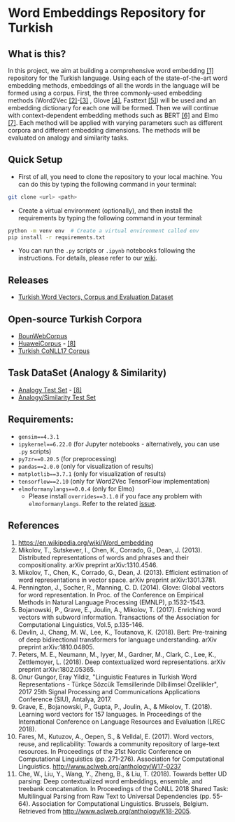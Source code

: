 # Word Embeddings Repository for Turkish

## What is this?

In this project, we aim at building a comprehensive word embedding [\[1\]](https://en.wikipedia.org/wiki/Word_embedding) repository for the Turkish language. Using each of the state-of-the-art word embedding methods, embeddings of all the words in the language will be formed using a corpus. First, the three commonly-used embedding methods (Word2Vec [\[2\]](https://arxiv.org/abs/1310.4546)-[\[3\]](https://arxiv.org/abs/1301.3781) , Glove [\[4\]](https://nlp.stanford.edu/pubs/glove.pdf), Fasttext [\[5\]](https://arxiv.org/abs/1607.04606)) will be used and an embedding dictionary for each one will be formed. Then we will continue with context-dependent embedding methods such as BERT [\[6\]](https://arxiv.org/abs/1810.04805) and Elmo [\[7\]](https://arxiv.org/abs/1802.05365). Each method will be applied with varying parameters such as different corpora and different embedding dimensions. The methods will be evaluated on analogy and similarity tasks.

## Quick Setup
* First of all, you need to clone the repository to your local machine. You can do this by typing the following command in your terminal:
```bash
git clone <url> <path>
```
* Create a virtual environment (optionally), and then install the requirements by typing the following command in your terminal:
```bash
python -m venv env  # Create a virtual environment called env
pip install -r requirements.txt
```
* You can run the `.py` scripts or `.ipynb` notebooks following the instructions. For details, please refer to our [wiki](https://github.com/Turkish-Word-Embeddings/Word-Embeddings-Repository-for-Turkish/wiki).


## Releases
* [Turkish Word Vectors, Corpus and Evaluation Dataset](https://github.com/Turkish-Word-Embeddings/Word-Embeddings-Repository-for-Turkish/releases/tag/v1.0.0)

## Open-source Turkish Corpora
* [BounWebCorpus](https://tulap.cmpe.boun.edu.tr/repository/xmlui/handle/20.500.12913/16)
* [HuaweiCorpus](https://github.com/onurgu/linguistic-features-in-turkish-word-representations/releases/tag/v1.0) - [\[8\]](https://www.cmpe.boun.edu.tr/~onurgu/publication/gungor-2017-linguistic/gungor-2017-linguistic.pdf)
* [Turkish CoNLL17 Corpus]( http://vectors.nlpl.eu/repository/)

## Task DataSet (Analogy & Similarity)
* [Analogy Test Set](https://github.com/onurgu/linguistic-features-in-turkish-word-representations/releases/tag/v1.0) - [\[8\]](https://www.cmpe.boun.edu.tr/~onurgu/publication/gungor-2017-linguistic/gungor-2017-linguistic.pdf)
* [Analogy/Similarity Test Set](https://github.com/bunyamink/word-embedding-models/tree/master/datasets)

## Requirements:

* `gensim==4.3.1` 
* `ipykernel==6.22.0` (for Jupyter notebooks - alternatively, you can use `.py` scripts)
* `py7zr==0.20.5` (for preprocessing)
* `pandas==2.0.0` (only for visualization of results)
* `matplotlib==3.7.1` (only for visualization of results)
* `tensorflow==2.10` (only for Word2Vec TensorFlow implementation)
* `elmoformanylangs==0.0.4` (only for Elmo)
    * Please install `overrides==3.1.0` if you face any problem with `elmoformanylangs`. Refer to the related [issue](https://github.com/HIT-SCIR/ELMoForManyLangs/issues/100).



## References
1. https://en.wikipedia.org/wiki/Word_embedding
2. Mikolov, T., Sutskever, I., Chen, K., Corrado, G., Dean, J. (2013). Distributed representations of words and phrases and their compositionality. arXiv preprint arXiv:1310.4546.
3. Mikolov, T., Chen, K., Corrado, G., Dean, J. (2013). Efficient estimation of word representations in vector space. arXiv preprint arXiv:1301.3781.
4. Pennington, J., Socher, R., Manning, C. D. (2014). Glove: Global vectors for word representation. In Proc. of the Conference on Empirical Methods in Natural Language Processing (EMNLP), p.1532-1543.
5. Bojanowski, P., Grave, E., Joulin, A., Mikolov, T. (2017). Enriching word vectors with subword information. Transactions of the Association for Computational Linguistics, Vol.5, p.135-146.
6. Devlin, J., Chang, M. W., Lee, K., Toutanova, K. (2018). Bert: Pre-training of deep bidirectional transformers for language understanding. arXiv preprint arXiv:1810.04805.
7. Peters, M. E., Neumann, M., Iyyer, M., Gardner, M., Clark, C., Lee, K., Zettlemoyer, L. (2018). Deep contextualized word representations. arXiv preprint arXiv:1802.05365.
8. Onur Gungor, Eray Yildiz, "Linguistic Features in Turkish Word Representations - Türkçe Sözcük Temsillerinde Dilbilimsel Özellikler", 2017 25th Signal Processing and Communications Applications Conference (SIU), Antalya, 2017.
9. Grave, E., Bojanowski, P., Gupta, P., Joulin, A., & Mikolov, T. (2018). Learning word vectors for 157 languages. In Proceedings of the International Conference on Language Resources and Evaluation (LREC 2018).
10. Fares, M., Kutuzov, A., Oepen, S., & Velldal, E. (2017). Word vectors, reuse, and replicability: Towards a community repository of large-text resources. In Proceedings of the 21st Nordic Conference on Computational Linguistics (pp. 271-276). Association for Computational Linguistics. http://www.aclweb.org/anthology/W17-0237
11. Che, W., Liu, Y., Wang, Y., Zheng, B., & Liu, T. (2018). Towards better UD parsing: Deep contextualized word embeddings, ensemble, and treebank concatenation. In Proceedings of the CoNLL 2018 Shared Task: Multilingual Parsing from Raw Text to Universal Dependencies (pp. 55-64). Association for Computational Linguistics. Brussels, Belgium. Retrieved from http://www.aclweb.org/anthology/K18-2005.
